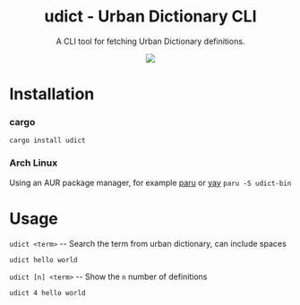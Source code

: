 <div align="center">
<h1>udict - Urban Dictionary CLI</h1>
</div>

<p align=center>
A CLI tool for fetching Urban Dictionary definitions.
</p>

<p align=center>
  <img src=https://user-images.githubusercontent.com/69675545/164534602-3a0be421-42c5-47f9-a783-1ee040f8b522.gif>
</p>

# Installation

### cargo
`cargo install udict`

### Arch Linux
Using an AUR package manager, for example [paru](https://github.com/Morganamilo/paru) or [yay](https://github.com/Jguer/yay)
`paru -S udict-bin`

# Usage

`udict <term>` -- Search the term from urban dictionary, can include spaces

`udict hello world`

`udict [n] <term>` -- Show the `n` number of definitions

`udict 4 hello world`
